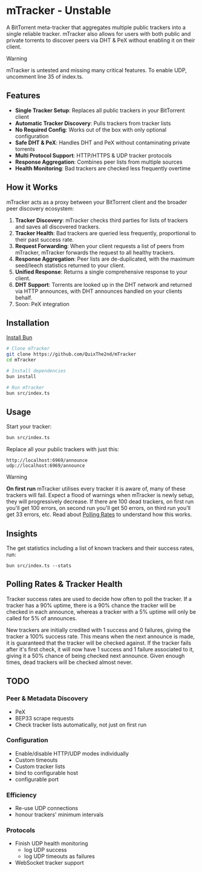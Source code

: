 # mTracker - Unstable
A BitTorrent meta-tracker that aggregates multiple public trackers into a single reliable tracker. mTracker also allows for users with both public and private torrents to discover peers via DHT & PeX without enabling it on their client. 

> [!WARNING]
> mTracker is untested and missing many critical features. To enable UDP, uncomment line 35 of index.ts.

## Features
- **Single Tracker Setup**: Replaces all public trackers in your BitTorrent client
- **Automatic Tracker Discovery**: Pulls trackers from tracker lists
- **No Required Config**: Works out of the box with only optional configuration
- **Safe DHT & PeX**: Handles DHT and PeX without contaminating private torrents
- **Multi Protocol Support**: HTTP/HTTPS & UDP tracker protocols
- **Response Aggregation**: Combines peer lists from multiple sources
- **Health Monitoring**: Bad trackers are checked less frequently overtime

## How it Works
mTracker acts as a proxy between your BitTorrent client and the broader peer discovery ecosystem:
1. **Tracker Discovery**: mTracker checks third parties for lists of trackers and saves all discovered trackers.
2. **Tracker Health**: Bad trackers are queried less frequently, proportional to their past success rate.
3. **Request Forwarding**: When your client requests a list of peers from mTracker, mTracker forwards the request to all healthy trackers.
4. **Response Aggregation**: Peer lists are de-duplicated, with the maximum seed/leech statistics returned to your client.
5. **Unified Response**: Returns a single comprehensive response to your client.
6. **DHT Support**: Torrents are looked up in the DHT network and returned via HTTP announces, with DHT announces handled on your clients behalf.
6. Soon: PeX integration

## Installation
[Install Bun](https://bun.com/docs/installation)

```bash
# Clone mTracker
git clone https://github.com/QuixThe2nd/mTracker
cd mTracker

# Install dependencies
bun install

# Run mTracker
bun src/index.ts
```

## Usage
Start your tracker:
```bash
bun src/index.ts
```

Replace all your public trackers with just this:
```
http://localhost:6969/announce
udp://localhost:6969/announce
```

> [!WARNING]
> **On first run** mTracker utilises every tracker it is aware of, many of these trackers will fail. Expect a flood of warnings when mTracker is newly setup, they will progressively decrease. If there are 100 dead trackers, on first run you'll get 100 errors, on second run you'll get 50 errors, on third run you'll get 33 errors, etc. Read about [Polling Rates](#polling-rates--tracker-health) to understand how this works.

## Insights
The get statistics including a list of known trackers and their success rates, run:
```
bun src/index.ts --stats
```

## Polling Rates & Tracker Health
Tracker success rates are used to decide how often to poll the tracker. If a tracker has a 90% uptime, there is a 90% chance the tracker will be checked in each announce, whereas a tracker with a 5% uptime will only be called for 5% of announces.

New trackers are initially credited with 1 success and 0 failures, giving the tracker a 100% success rate. This means when the next announce is made, it is guaranteed that the tracker will be checked against. If the tracker fails after it's first check, it will now have 1 success and 1 failure associated to it, giving it a 50% chance of being checked next announce. Given enough times, dead trackers will be checked almost never.

## TODO
### Peer & Metadata Discovery
- PeX
- BEP33 scrape requests
- Check tracker lists automatically, not just on first run
### Configuration
- Enable/disable HTTP/UDP modes individually
- Custom timeouts
- Custom tracker lists
- bind to configurable host
- configurable port
### Efficiency
- Re-use UDP connections
- honour trackers' minimum intervals
### Protocols
- Finish UDP health monitoring
  - log UDP success
  - log UDP timeouts as failures
- WebSocket tracker support
